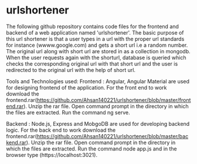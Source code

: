 # urlshortener
The following github repository contains code files for the frontend and backend of a web application named 'urlshortener'. The basic purpose of this url shortener is that a user types in a url with the proper url standards for instance (wwww.google.com) and gets a short url i.e a random number. The original url along with short url are stored in as a collection in mongodb. When the user requests again with the shorturl, database is queried which checks the corresponding original url with that short url and the user is redirected to the original url with the help of short url.

Tools and Technologies used:
Frontend :
Angular, Angular Material are used for designing frontend of the application.
For the front end to work download the frontend.rar(https://github.com/Ahsan140221/urlshortener/blob/master/frontend.rar). Unzip the rar file. Open command prompt in the directory in which the files are extracted. Run the command ng serve.

Backend :
Node.js, Express and MobgoDB are used for developing backend logic. For the back end to work download the frontend.rar(https://github.com/Ahsan140221/urlshortener/blob/master/backend.rar). Unzip the rar file. Open command prompt in the directory in which the files are extracted. Run the command node app.js and in the browser type (https://localhost:3021).



